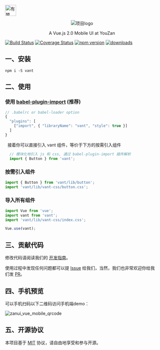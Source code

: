 <p>
    <a href="https://github.com/youzan/"><img alt="有赞logo" width="36px" src="https://img.yzcdn.cn/public_files/2017/02/09/e84aa8cbbf7852688c86218c1f3bbf17.png" alt="youzan">
    </a>
</p>
<p align="center">
    <img alt="项目logo" src="https://img.yzcdn.cn/upload_files/2017/04/20/FlkVrSlOr-SGK9qQqtilN6-IFZyT.png">
</p>
<p align="center">A Vue.js 2.0 Mobile UI at YouZan</p>

[![Build Status](https://travis-ci.org/youzan/vant.svg?branch=master)](https://travis-ci.org/youzan/vant) [![Coverage Status](https://img.shields.io/codecov/c/github/youzan/vant/dev.svg)](https://codecov.io/github/youzan/vant?branch=dev) [![npm version](https://img.shields.io/npm/v/vant.svg?style=flat)](https://www.npmjs.com/package/vant) [![downloads](https://img.shields.io/npm/dt/vant.svg)](https://www.npmjs.com/package/vant) 
 
## 一、安装

```shell
npm i -S vant
```
 
## 二、使用
 
 
### 使用 [babel-plugin-import](https://github.com/ant-design/babel-plugin-import) (推荐)

   ```js
   // .babelrc or babel-loader option
   {
     "plugins": [
       ["import", { "libraryName": "vant", "style": true }]
     ]
   }
   ```
   
   接着你可以直接引入 vant 组件，等价于下方的按需引入组件

   ```js
   // 模块化地引入 js 和 css, 通过 babel-plugin-import 插件解析
   import { Button } from 'vant';
   ```

### 按需引入组件

   ```jsx
   import { Button } from 'vant/lib/button';
   import 'vant/lib/vant-css/button.css';
   ```
 
### 导入所有组件
 
```javascript
import Vue from 'vue';
import vant from 'vant';
import 'vant/lib/vant-css/index.css';

Vue.use(vant);
```

## 三、贡献代码

修改代码请阅读我们的 [开发指南](https://github.com/youzan/vant/blob/dev/docs/examples-docs/zh-CN/contribute.md)。

使用过程中发现任何问题都可以提 [Issue](https://github.com/youzan/vant/issues) 给我们，当然，我们也非常欢迎你给我们发 [PR](https://github.com/youzan/vant/pulls)。

## 四、手机预览

可以手机扫码以下二维码访问手机端demo：

![zanui_vue_mobile_qrcode](https://img.yzcdn.cn/v2/image/youzanyun/zanui/pc/zanui_vue_mobile_preview_03.png)
 
## 五、开源协议

本项目基于 [MIT](https://zh.wikipedia.org/wiki/MIT%E8%A8%B1%E5%8F%AF%E8%AD%89) 协议，请自由地享受和参与开源。
